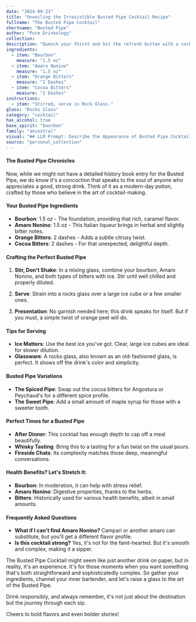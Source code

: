 ```yaml
---
date: "2024-09-23"
title: "Unveiling the Irresistible Busted Pipe Cocktail Recipe"
fullname: "The Busted Pipe Cocktail"
shortname: "Busted Pipe"
author: "Pure Drinkology"
collection:
description: "Quench your thirst and hit the refresh button with a cocktail that packs a punch: the Busted Pipe. This irresistible concoction strikes the perfect balance between sweet and tart, making it a delightful choice for any occasion. Crafted with precision and attention to detail, this cocktail recipe is sure to elevate your drinking experience to new heights. "
ingredients:
  - item: "Bourbon"
    measure: "1.5 oz"
  - item: "Amaro Nonino"
    measure: "1.5 oz"
  - item: "Orange Bitters"
    measure: "2 Dashes"
  - item: "Cocoa Bitters"
    measure: "2 Dashes"
instructions:
  - item: "Stirred, serve in Rock Glass."
glass: "Rocks Glass"
category: "cocktail"
has_alcohol: true
base_spirit: "bourbon"
family: "ancestral"
visual: "## LLM Prompt: Describe the Appearance of Busted Pipe Cocktail**Imagine a cocktail called Busted Pipe.**  **It is made with the following ingredients:*** Bourbon* Amaro* Orange Bitters* Cocoa Bitters**Describe the appearance of this cocktail in detail.****Consider the following:*** **Color:** What color is the drink? Does it have any depth or variation? * **Clarity:** Is the drink clear, cloudy, or layered?* **Texture:** Is the drink smooth, oily, or viscous? Are there any visible particles or bubbles?* **Garnish:** Is there any garnish on the drink? What is it and how does it affect the overall appearance?* **Glassware:** What kind of glass is the cocktail served in? How does the glass shape contribute to the overall presentation? **Please be as descriptive as possible.** "
source: "personal_collection"
---
```


#### The Busted Pipe Chronicles
Now, while we might not have a detailed history book entry for the Busted Pipe, we do know it's a concoction that speaks to the soul of anyone who appreciates a good, strong drink. Think of it as a modern-day potion, crafted by those who believe in the art of cocktail-making.

#### Your Busted Pipe Ingredients
- **Bourbon**: 1.5 oz - The foundation, providing that rich, caramel flavor.
- **Amaro Nonino**: 1.5 oz - This Italian liqueur brings in herbal and slightly bitter notes.
- **Orange Bitters**: 2 dashes - Adds a subtle citrusy twist.
- **Cocoa Bitters**: 2 dashes - For that unexpected, delightful depth.

#### Crafting the Perfect Busted Pipe
1. **Stir, Don't Shake**: In a mixing glass, combine your bourbon, Amaro Nonino, and both types of bitters with ice. Stir until well chilled and properly diluted.

2. **Serve**: Strain into a rocks glass over a large ice cube or a few smaller ones. 

3. **Presentation**: No garnish needed here; this drink speaks for itself. But if you must, a simple twist of orange peel will do.

#### Tips for Serving
- **Ice Matters**: Use the best ice you've got. Clear, large ice cubes are ideal for slower dilution.
- **Glassware**: A rocks glass, also known as an old-fashioned glass, is perfect. It shows off the drink's color and simplicity.

<!-- section break -->
#### Busted Pipe Variations
- **The Spiced Pipe**: Swap out the cocoa bitters for Angostura or Peychaud's for a different spice profile.
- **The Sweet Pipe**: Add a small amount of maple syrup for those with a sweeter tooth.


#### Perfect Times for a Busted Pipe
- **After Dinner**: This cocktail has enough depth to cap off a meal beautifully.
- **Whisky Tasting**: Bring this to a tasting for a fun twist on the usual pours.
- **Fireside Chats**: Its complexity matches those deep, meaningful conversations.

#### Health Benefits? Let's Stretch It:
- **Bourbon**: In moderation, it can help with stress relief.
- **Amaro Nonino**: Digestive properties, thanks to the herbs.
- **Bitters**: Historically used for various health benefits, albeit in small amounts.

#### Frequently Asked Questions
- **What if I can't find Amaro Nonino?** Campari or another amaro can substitute, but you'll get a different flavor profile.
- **Is this cocktail strong?** Yes, it's not for the faint-hearted. But it's smooth and complex, making it a sipper.

The Busted Pipe Cocktail might seem like just another drink on paper, but in reality, it's an experience. It's for those moments when you want something that's both straightforward and sophisticatedly complex. So gather your ingredients, channel your inner bartender, and let's raise a glass to the art of the Busted Pipe. 

Drink responsibly, and always remember, it's not just about the destination but the journey through each sip.

Cheers to bold flavors and even bolder stories!